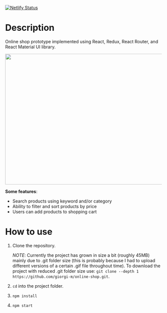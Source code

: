 [![Netlify Status](https://api.netlify.com/api/v1/badges/dba55b89-0994-4c1e-9573-3335e8fa42ac/deploy-status)](https://app.netlify.com/sites/cartagena-121/deploys)

# Description

Online shop prototype implemented using React, Redux, React Router, and React Material UI library. 


<img src="https://raw.githubusercontent.com/giorgi-m/online-shop/master/src/Images/screenshot.PNG" width="820" height="420">
 

**Some features**:
- Search products using keyword and/or category
- Ability to filter and sort products by price
- Users can add products to shopping cart 
 
# How to use

1. Clone the repository.

    _NOTE_: Currently the project has grown in size a bit (roughly 45MB) mainly due to .git folder size (this is probably because I had to upload different versions of a certain .gif file throughout time). To download the project with reduced .git folder size use: ```git clone --depth 1 https://github.com/giorgi-m/online-shop.git```.  

2. ```cd``` into the project folder.
3. ```npm install```
4. ```npm start```

 

